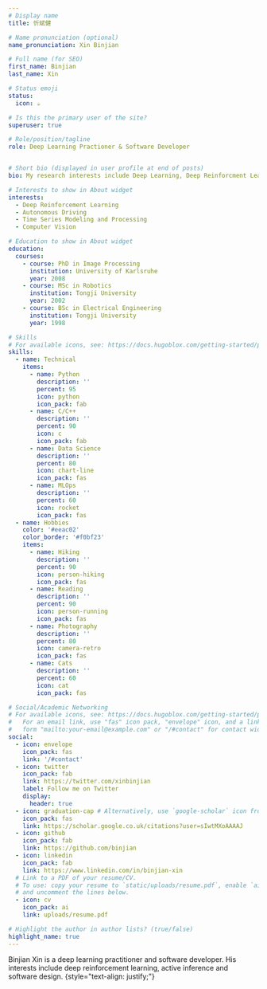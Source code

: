 ```yaml
---
# Display name
title: 忻斌健

# Name pronunciation (optional)
name_pronunciation: Xin Binjian 

# Full name (for SEO)
first_name: Binjian
last_name: Xin

# Status emoji
status:
  icon: ☕️

# Is this the primary user of the site?
superuser: true

# Role/position/tagline
role: Deep Learning Practioner & Software Developer


# Short bio (displayed in user profile at end of posts)
bio: My research interests include Deep Learning, Deep Reinforcment Learning, Image and Time Series Processing, Autonomous Driving and Software Design.

# Interests to show in About widget
interests:
  - Deep Reinforcement Learning
  - Autonomous Driving
  - Time Series Modeling and Processing
  - Computer Vision

# Education to show in About widget
education:
  courses:
    - course: PhD in Image Processing
      institution: University of Karlsruhe
      year: 2008
    - course: MSc in Robotics
      institution: Tongji University
      year: 2002
    - course: BSc in Electrical Engineering
      institution: Tongji University
      year: 1998

# Skills
# For available icons, see: https://docs.hugoblox.com/getting-started/page-builder/#icons
skills:
  - name: Technical
    items:
      - name: Python
        description: ''
        percent: 95
        icon: python
        icon_pack: fab
      - name: C/C++
        description: ''
        percent: 90
        icon: c
        icon_pack: fab
      - name: Data Science
        description: ''
        percent: 80
        icon: chart-line
        icon_pack: fas
      - name: MLOps
        description: ''
        percent: 60
        icon: rocket
        icon_pack: fas
  - name: Hobbies
    color: '#eeac02'
    color_border: '#f0bf23'
    items:
      - name: Hiking
        description: ''
        percent: 90
        icon: person-hiking
        icon_pack: fas
      - name: Reading
        description: ''
        percent: 90
        icon: person-running
        icon_pack: fas
      - name: Photography
        description: ''
        percent: 80
        icon: camera-retro
        icon_pack: fas
      - name: Cats
        description: ''
        percent: 60
        icon: cat
        icon_pack: fas

# Social/Academic Networking
# For available icons, see: https://docs.hugoblox.com/getting-started/page-builder/#icons
#   For an email link, use "fas" icon pack, "envelope" icon, and a link in the
#   form "mailto:your-email@example.com" or "/#contact" for contact widget.
social:
  - icon: envelope
    icon_pack: fas
    link: '/#contact'
  - icon: twitter
    icon_pack: fab
    link: https://twitter.com/xinbinjian
    label: Follow me on Twitter
    display:
      header: true
  - icon: graduation-cap # Alternatively, use `google-scholar` icon from `ai` icon pack
    icon_pack: fas
    link: https://scholar.google.co.uk/citations?user=sIwtMXoAAAAJ
  - icon: github
    icon_pack: fab
    link: https://github.com/binjian
  - icon: linkedin
    icon_pack: fab
    link: https://www.linkedin.com/in/binjian-xin
  # Link to a PDF of your resume/CV.
  # To use: copy your resume to `static/uploads/resume.pdf`, enable `ai` icons in `params.yaml`,
  # and uncomment the lines below.
  - icon: cv
    icon_pack: ai
    link: uploads/resume.pdf

# Highlight the author in author lists? (true/false)
highlight_name: true
---
```


Binjian Xin is a deep learning practitioner and software developer. His interests include deep reinforcement learning, active inference and software design.
{style="text-align: justify;"}
